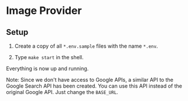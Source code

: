 # Image Provider

## Setup

1. Create a copy of all `*.env.sample` files with the name `*.env`.

2. Type `make start` in the shell.

Everything is now up and running.

Note: Since we don't have access to Google APIs, a similar API to the Google Search API has been created. You can use this API instead of the original Google API. Just change the `BASE_URL`.